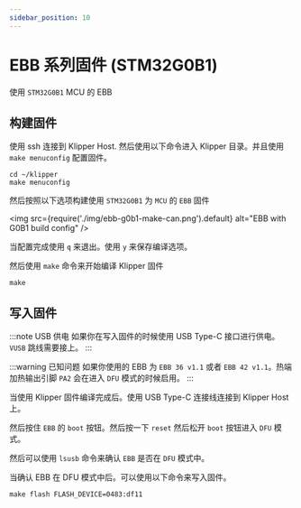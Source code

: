 ```yaml
---
sidebar_position: 10
---
```


# EBB 系列固件 (STM32G0B1)

使用 `STM32G0B1` MCU 的 EBB

## 构建固件

使用 ssh 连接到 Klipper Host. 然后使用以下命令进入 Klipper 目录。并且使用 `make menuconfig` 配置固件。

``` shell
cd ~/klipper
make menuconfig 
```

然后按照以下选项构建使用 `STM32G0B1` 为 `MCU` 的 `EBB` 固件

<img
    src={require('./img/ebb-g0b1-make-can.png').default}
    alt="EBB with G0B1 build config"
/>

当配置完成使用 `q` 来退出。使用 `y` 来保存编译选项。

然后使用 `make` 命令来开始编译 Klipper 固件

``` shell
make
```

## 写入固件

:::note USB 供电
如果你在写入固件的时候使用 USB Type-C 接口进行供电。`VUSB` 跳线需要接上。
:::

:::warning 已知问题
如果你使用的 EBB 为 `EBB 36 v1.1` 或者 `EBB 42 v1.1`。热端加热输出引脚 `PA2` 会在进入 `DFU` 模式的时候启用。
:::

当使用 Klipper 固件编译完成后。使用 USB Type-C 连接线连接到 Klipper Host 上。

然后按住 `EBB` 的 `boot` 按钮。然后按一下 `reset` 然后松开 `boot` 按钮进入 `DFU` 模式。

然后可以使用 `lsusb` 命令来确认 `EBB` 是否在 `DFU` 模式中。

当确认 EBB 在 DFU 模式中后。可以使用以下命令来写入固件。

``` shell
make flash FLASH_DEVICE=0483:df11
```
